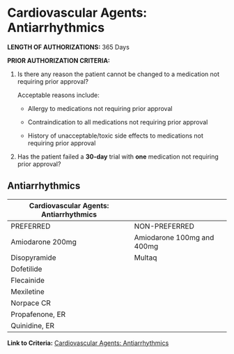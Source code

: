 # Cardiovascular Agents: Antiarrhythmics

**LENGTH OF AUTHORIZATIONS:**  365 Days

**PRIOR AUTHORIZATION CRITERIA:**

1. Is there any reason the patient cannot be changed to a medication not requiring prior approval?

    Acceptable reasons include:

    - Allergy to medications not requiring prior approval

    - Contraindication to all medications not requiring prior approval

    - History of unacceptable/toxic side effects to medications not requiring prior approval

2. Has the patient failed a **30-day** trial with **one** medication not requiring prior approval?

## Antiarrhythmics

| Cardiovascular Agents: Antiarrhythmics        |                             |
|-----------------------------------------------|-----------------------------|
| PREFERRED                                     | NON-PREFERRED               |
| Amiodarone 200mg                              | Amiodarone 100mg and 400mg  |
| Disopyramide                                  | Multaq                      |
| Dofetilide                                    |                             |
| Flecainide                                    |                             |
| Mexiletine                                    |                             |
| Norpace CR                                    |                             |
| Propafenone, ER                               |                             |
| Quinidine, ER                                 |                             |

**Link to Criteria:** [Cardiovascular Agents: Antiarrhythmics](https://pharmacy.medicaid.ohio.gov/sites/default/files/20220415_UPDL_Criteria_FINAL_.pdf#page=17)
